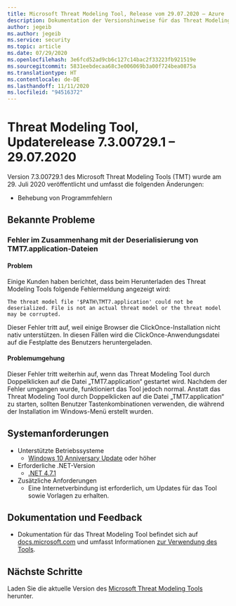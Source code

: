 ```yaml
---
title: Microsoft Threat Modeling Tool, Release vom 29.07.2020 – Azure
description: Dokumentation der Versionshinweise für das Threat Modeling Tool-Release 7.3.00729.1
author: jegeib
ms.author: jegeib
ms.service: security
ms.topic: article
ms.date: 07/29/2020
ms.openlocfilehash: 3e6fcd52ad9cb6c127c14bac2f33223fb921519e
ms.sourcegitcommit: 5831eebdecaa68c3e006069b3a00f724bea0875a
ms.translationtype: HT
ms.contentlocale: de-DE
ms.lasthandoff: 11/11/2020
ms.locfileid: "94516372"
---
```

# <a name="threat-modeling-tool-update-release-73007291---07292020"></a>Threat Modeling Tool, Updaterelease 7.3.00729.1 – 29.07.2020

Version 7.3.00729.1 des Microsoft Threat Modeling Tools (TMT) wurde am 29. Juli 2020 veröffentlicht und umfasst die folgenden Änderungen:

- Behebung von Programmfehlern
 
## <a name="known-issues"></a>Bekannte Probleme

### <a name="errors-related-to-tmt7application-file-deserialization"></a>Fehler im Zusammenhang mit der Deserialisierung von TMT7.application-Dateien

#### <a name="issue"></a>Problem

Einige Kunden haben berichtet, dass beim Herunterladen des Threat Modeling Tools folgende Fehlermeldung angezeigt wird:

```
The threat model file '$PATH\TMT7.application' could not be deserialized. File is not an actual threat model or the threat model may be corrupted.
```

Dieser Fehler tritt auf, weil einige Browser die ClickOnce-Installation nicht nativ unterstützen. In diesen Fällen wird die ClickOnce-Anwendungsdatei auf die Festplatte des Benutzers heruntergeladen.

#### <a name="workaround"></a>Problemumgehung

Dieser Fehler tritt weiterhin auf, wenn das Threat Modeling Tool durch Doppelklicken auf die Datei „TMT7.application“ gestartet wird. Nachdem der Fehler umgangen wurde, funktioniert das Tool jedoch normal. Anstatt das Threat Modeling Tool durch Doppelklicken auf die Datei „TMT7.application“ zu starten, sollten Benutzer Tastenkombinationen verwenden, die während der Installation im Windows-Menü erstellt wurden.

## <a name="system-requirements"></a>Systemanforderungen

- Unterstützte Betriebssysteme
  - [Windows 10 Anniversary Update](https://blogs.windows.com/windowsexperience/2016/08/02/how-to-get-the-windows-10-anniversary-update/#HTkoK5Zdv0g2F2Zq.97) oder höher
- Erforderliche .NET-Version
  - [.NET 4.7.1](https://go.microsoft.com/fwlink/?LinkId=863262)
- Zusätzliche Anforderungen
  - Eine Internetverbindung ist erforderlich, um Updates für das Tool sowie Vorlagen zu erhalten.

## <a name="documentation-and-feedback"></a>Dokumentation und Feedback

- Dokumentation für das Threat Modeling Tool befindet sich auf [docs.microsoft.com](./threat-modeling-tool.md) und umfasst Informationen [zur Verwendung des Tools](./threat-modeling-tool-getting-started.md).

## <a name="next-steps"></a>Nächste Schritte

Laden Sie die aktuelle Version des [Microsoft Threat Modeling Tools](https://aka.ms/threatmodelingtool) herunter.